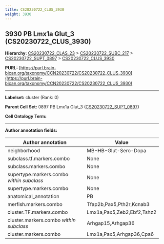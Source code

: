 ```yaml
---
title: CS20230722_CLUS_3930
weight: 3930
---
```

## 3930 PB Lmx1a Glut_3 (CS20230722_CLUS_3930)
<b>Hierarchy: </b>
[CS20230722_CLAS_23](../CS20230722_CLAS_23) >
[CS20230722_SUBC_217](../CS20230722_SUBC_217) >
[CS20230722_SUPT_0897](../CS20230722_SUPT_0897) >
[CS20230722_CLUS_3930](../CS20230722_CLUS_3930)

**PURL:** [https://purl.brain-bican.org/taxonomy/CCN20230722/CS20230722_CLUS_3930](https://purl.brain-bican.org/taxonomy/CCN20230722/CS20230722_CLUS_3930)

---


**Labelset:** cluster (Rank: 0)

**Parent Cell Set:** 0897 PB Lmx1a Glut_3 ([CS20230722_SUPT_0897](../CS20230722_SUPT_0897))



**Cell Ontology Term:** 

[MARKER GENES.]: #


---

[TRANSFERRED ANNOTATIONS.]: #


[AUTHOR ANNOTATION FIELDS.]: #


**Author annotation fields:**

| Author annotation | Value |
|-------------------|-------|
|neighborhood|MB-HB-Glut-Sero-Dopa|
|subclass.tf.markers.combo|None|
|subclass.markers.combo|None|
|supertype.markers.combo _within subclass_|None|
|supertype.markers.combo|None|
|anatomical_annotation|PB|
|merfish.markers.combo|Tfap2b,Pax5,Pth2r,Kcnab3|
|cluster.TF.markers.combo|Lmx1a,Pax5,Zeb2,Ebf2,Tshz2|
|cluster.markers.combo _within subclass_|Arhgap15,Arhgap36|
|cluster.markers.combo|Lmx1a,Pax5,Arhgap36,Cpa6|
